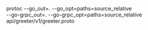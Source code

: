 protoc --go_out=. --go_opt=paths=source_relative \
    --go-grpc_out=.  --go-grpc_opt=paths=source_relative \
    api/greeter/v1/greeter.proto